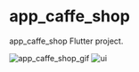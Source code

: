 # app_caffe_shop

app_caffe_shop Flutter project.

![app_caffe_shop_gif](https://github.com/Pehsacinp/app_caffe_shop/assets/26022797/c1066f48-5db6-4de8-a76a-eba0c9044994) ![ui](https://github.com/Pehsacinp/app_caffe_shop/assets/26022797/58b9e162-c0ac-40c7-9352-36db6b751360)

